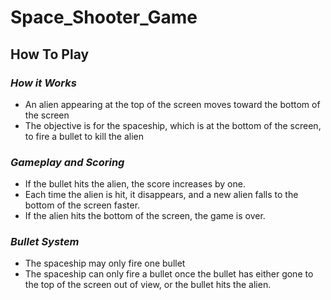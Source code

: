 # Space_Shooter_Game

## How To Play

### *How it Works*
- An alien appearing at the top of the screen moves toward the bottom of the screen
- The objective is for the spaceship, which is at the bottom of the screen, to fire a bullet to kill the alien

### *Gameplay and Scoring*
- If the bullet hits the alien, the score increases by one.
- Each time the alien is hit, it disappears, and a new alien falls to the bottom of the screen faster.
- If the alien hits the bottom of the screen, the game is over.

### *Bullet System*
- The spaceship may only fire one bullet
- The spaceship can only fire a bullet once the bullet has either gone to the top of the screen out of view, or the bullet hits the alien.
